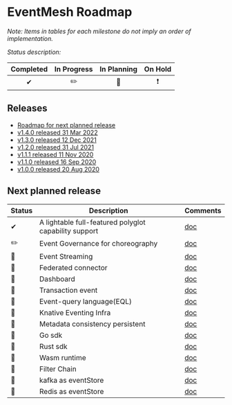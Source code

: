 # EventMesh Roadmap

_Note: Items in tables for each milestone do not imply an order of implementation._

_Status description:_

| Completed | In Progress | In Planning | On Hold |
| :--: | :--: |  :--: | :--: |
| ✔ | ✏️ | 🚩 | ❗️|

## Releases

- [Roadmap for next planned release](#plan)
- [v1.4.0 released 31 Mar 2022](https://github.com/apache/incubator-eventmesh/releases/tag/v1.4.0)
- [v1.3.0 released 12 Dec 2021](https://github.com/apache/incubator-eventmesh/releases/tag/v1.3.0)
- [v1.2.0 released 31 Jul 2021](https://github.com/apache/incubator-eventmesh/releases/tag/v1.2.0)
- [v1.1.1 released 11 Nov 2020](https://github.com/apache/incubator-eventmesh/releases/tag/v1.1.1)
- [v1.1.0 released 16 Sep 2020](https://github.com/apache/incubator-eventmesh/releases/tag/v1.1.0)
- [v1.0.0 released 20 Aug 2020](https://github.com/apache/incubator-eventmesh/releases/tag/v1.0.0)

## <a name="plan"></a> Next planned release

| Status | Description | Comments |
| --- | --- |  --- |
| ✔| A lightable full-featured polyglot capability support | [doc](https://github.com/apache/incubator-eventmesh/issues/417)  |
| ✏️| Event Governance for choreography | [doc](https://github.com/apache/incubator-eventmesh/blob/master/docs/en/features/eventmesh-workflow-design.md)  |
| 🚩| Event Streaming | [doc](https://github.com/apache/incubator-eventmesh/issues/676)  |
| 🚩| Federated connector | [doc](https://github.com/apache/incubator-eventmesh/issues/577)  |
| 🚩| Dashboard | [doc](https://github.com/apache/incubator-eventmesh/issues/700)  |
| 🚩| Transaction event | [doc](https://github.com/apache/incubator-eventmesh/issues/697)  |
| 🚩| Event-query language(EQL)| [doc](https://github.com/apache/incubator-eventmesh/issues/778)  |
| 🚩| Knative Eventing Infra| [doc](https://github.com/apache/incubator-eventmesh/issues/790)  |
| 🚩| Metadata consistency persistent| [doc](https://github.com/apache/incubator-eventmesh/issues/817)  |
| 🚩| Go sdk| [doc](https://github.com/apache/incubator-eventmesh/issues/762)  |
| 🚩| Rust sdk| [doc](https://github.com/apache/incubator-eventmesh/issues/815)  |
| 🚩| Wasm runtime| [doc](https://github.com/apache/incubator-eventmesh/issues/576)  |
| 🚩| Filter Chain| [doc](https://github.com/apache/incubator-eventmesh/issues/664)  |
| 🚩| kafka as eventStore| [doc](https://github.com/apache/incubator-eventmesh/issues/199)  |
| 🚩| Redis as eventStore| [doc](https://github.com/apache/incubator-eventmesh/issues/389)  |
